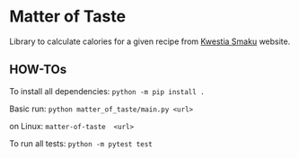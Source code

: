 # Matter of Taste

Library to calculate calories for a given recipe from [Kwestia Smaku](https://www.kwestiasmaku.com/) website.

## HOW-TOs

To install all dependencies:
`python -m pip install .`

Basic run:
`python matter_of_taste/main.py <url>`

on Linux:
`matter-of-taste  <url>`

To run all tests:
`python -m pytest test`
